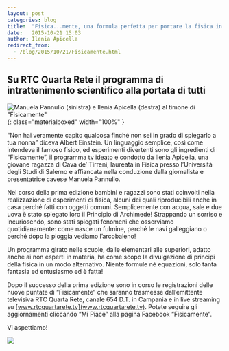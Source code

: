 ```yaml
---
layout: post
categories: blog
title:  "Fisica...mente, una formula perfetta per portare la fisica in tv!"
date:   2015-10-21 15:03
author: Ilenia Apicella
redirect_from:
  - /blog/2015/10/21/Fisicamente.html
---
```


## Su RTC Quarta Rete il programma di intrattenimento scientifico alla portata di tutti

![Manuela Pannullo (sinistra) e Ilenia Apicella (destra) al timone di "Fisicamente"](/img/blog/apicella1.jpg){: class="materialboxed" width="100%" }

“Non hai veramente capito qualcosa finché non sei in grado di spiegarlo a tua nonna” diceva Albert Einstein. Un linguaggio semplice, così come intendeva il famoso fisico, ed esperimenti divertenti sono gli ingredienti di “Fisicamente”, il programma tv ideato e condotto da Ilenia Apicella, una giovane ragazza di Cava de’ Tirreni, laureata in Fisica presso l’Università degli Studi di Salerno e affiancata nella conduzione dalla giornalista e presentatrice cavese Manuela Pannullo.

Nel corso della prima edizione bambini e ragazzi sono stati coinvolti nella realizzazione di esperimenti di fisica, alcuni dei quali riproducibili anche in casa perché fatti con oggetti comuni. Semplicemente con acqua, sale e due uova è stato spiegato loro il Principio di Archimede! Strappando un sorriso e incuriosendo, sono stati spiegati fenomeni che osserviamo quotidianamente: come nasce un fulmine, perché le navi galleggiano o perché dopo la pioggia vediamo l’arcobaleno!

Un programma girato nelle scuole, dalle elementari alle superiori, adatto anche ai non esperti in materia, ha come scopo la divulgazione di principi della fisica in un modo alternativo. Niente formule né equazioni, solo tanta fantasia ed entusiasmo ed è fatta!

Dopo il successo della prima edizione sono in corso le registrazioni delle nuove puntate di “Fisicamente” che saranno trasmesse dall’emittente televisiva RTC Quarta Rete, canale 654 D.T. in Campania e in live streaming su [www.rtcquartarete.tv](www.rtcquartarete.tv). Potete seguire gli aggiornamenti cliccando “Mi Piace” alla pagina Facebook “Fisicamente”.

Vi aspettiamo!



![](/img/blog/apicella2.jpg)

